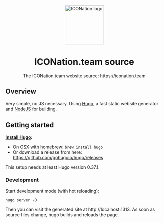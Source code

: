 <p align="center">
  <img 
    src="https://iconation.team/images/small.png" 
    width="125px"
    alt="ICONation logo">
</p>

<h1 align="center">ICONation.team source</h1>

<p align="center">
  The ICONation.team website source: https://iconation.team
</p>

## Overview
Very simple, no JS necessary. Using [Hugo](https://gohugo.io/), a fast static website generator and [NodeJS](https://nodejs.org) for building.

## Getting started

**[Install Hugo](https://gohugo.io/getting-started/installing/):**

* On OSX with [homebrew](https://brew.sh/): `brew install hugo`
* Or download a release from here: https://github.com/gohugoio/hugo/releases

This setup needs at least Hugo version 0.37.1.

### Development

Start development mode (with hot reloading):

```
hugo server -D
```

Then you can visit the generated site at http://localhost:1313. As soon as source files change, hugo builds and reloads the page.
